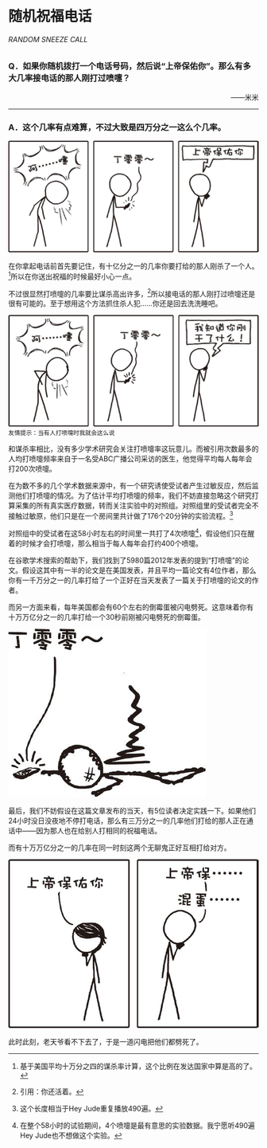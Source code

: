 # 随机祝福电话
###### RANDOM SNEEZE CALL
### Q．如果你随机拨打一个电话号码，然后说“上帝保佑你”。那么有多大几率接电话的那人刚打过喷嚏？
<p align="right">——米米</p>

***
### A．这个几率有点难算，不过大致是四万分之一这么个几率。
![1](./imgs/RSC-1.png)

在你拿起电话前首先要记住，有十亿分之一的几率你要打给的那人刚杀了一个人。[^1]所以在你送出祝福的时候最好小心一点。

不过很显然打喷嚏的几率要比谋杀高出许多，[^2]所以接电话的那人刚打过喷嚏还是很有可能的。至于想用这个方法抓住杀人犯……你还是回去洗洗睡吧。

![2](./imgs/RSC-2.png)
`友情提示：当有人打喷嚏时我就会这么说`

和谋杀率相比，没有多少学术研究会关注打喷嚏率这玩意儿。而被引用次数最多的人均打喷嚏频率来自于一名受ABC广播公司采访的医生，他觉得平均每人每年会打200次喷嚏。

在为数不多的几个学术数据来源中，有一个研究诱使受试者产生过敏反应，然后监测他们打喷嚏的情况。为了估计平均打喷嚏的频率，我们不妨直接忽略这个研究打算采集的所有真实医疗数据，转而关注实验中的对照组。对照组里的受试者完全不接触过敏原，他们只是在一个房间里共计做了176个20分钟的实验流程。[^3]

对照组中的受试者在这58小时左右的时间里一共打了4次喷嚏[^4]，假设他们只在醒着的时候才会打喷嚏，那么相当于每人每年会打约400个喷嚏。

在谷歌学术搜索的帮助下，我们找到了5980篇2012年发表的提到“打喷嚏”的论文。假设这其中有一半的论文是在美国发表，并且平均一篇论文有4位作者，那么你有一千万分之一的几率打给了一个正好在当天发表了一篇关于打喷嚏的论文的作者。

而另一方面来看，每年美国都会有60个左右的倒霉蛋被闪电劈死。这意味着你有十万万亿分之一的几率打给一个30秒前刚被闪电劈死的倒霉蛋。

![3](./imgs/RSC-3.png)

最后，我们不妨假设在这篇文章发布的当天，有5位读者决定实践一下。如果他们24小时没日没夜地不停打电话，那么有三万分之一的几率他们打给的那人正在通话中——因为那人也在给别人打相同的祝福电话。

而有十万万亿分之一的几率在同一时刻这两个无聊鬼正好互相打给对方。

![4](./imgs/RSC-4.png)

此时此刻，老天爷看不下去了，于是一道闪电把他们都劈死了。

[^1]:基于美国平均十万分之四的谋杀率计算，这个比例在发达国家中算是高的了。
[^2]:引用：你还活着。
[^3]:这个长度相当于Hey Jude重复播放490遍。
[^4]:在整个58小时的试验期间，4个喷嚏是最有意思的实验数据。我宁愿听490遍Hey Jude也不想做这个实验。
